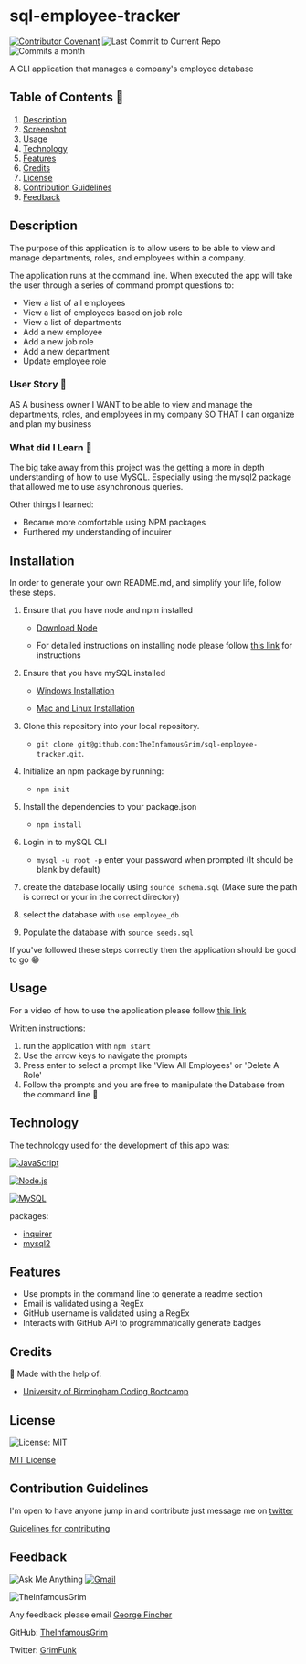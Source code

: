 # sql-employee-tracker

[![Contributor Covenant](https://img.shields.io/badge/Contributor%20Covenant-2.1-4baaaa.svg)](code_of_conduct.md)
![Last Commit to Current Repo](https://img.shields.io/github/last-commit/TheInfamousGrim/sql-employee-tracker)
![Commits a month](https://img.shields.io/github/commit-activity/m/TheInfamousGrim/sql-employee-tracker)

A CLI application that manages a company's employee database

## Table of Contents 📃

1. [Description](#description)
2. [Screenshot](#screenshot)
3. [Usage](#usage)
4. [Technology](#technology)
5. [Features](#features)
6. [Credits](#credits)
7. [License](#license)
8. [Contribution Guidelines](#contribution-guidelines)
9. [Feedback](#feedback)

## Description

The purpose of this application is to allow users to be able to view and manage departments, roles, and employees within a company.

The application runs at the command line. When executed the app will take the user through a series of command prompt questions to:

- View a list of all employees
- View a list of employees based on job role
- View a list of departments
- Add a new employee
- Add a new job role
- Add a new department
- Update employee role

### User Story 👤

AS A business owner
I WANT to be able to view and manage the departments, roles, and employees in my company
SO THAT I can organize and plan my business

### What did I Learn 🏫

The big take away from this project was the getting a more in depth understanding of how to use MySQL.
Especially using the mysql2 package that allowed me to use asynchronous queries.

Other things I learned:

- Became more comfortable using NPM packages
- Furthered my understanding of inquirer

## Installation

In order to generate your own README.md, and simplify your life, follow these steps.

1. Ensure that you have node and npm installed

   - [Download Node](https://nodejs.org/en/download/)

   - For detailed instructions on installing node please follow [this link](https://docs.npmjs.com/downloading-and-installing-node-js-and-npm) for instructions

2. Ensure that you have mySQL installed

   - [Windows Installation](https://community.chocolatey.org/packages/mysql)

   - [Mac and Linux Installation](https://formulae.brew.sh/formula/mysql#default)

3. Clone this repository into your local repository.

   - `git clone git@github.com:TheInfamousGrim/sql-employee-tracker.git`.

4. Initialize an npm package by running:

   - `npm init`

5. Install the dependencies to your package.json

   - `npm install`

6. Login in to mySQL CLI

   - `mysql -u root -p` enter your password when prompted (It should be blank by default)

7. create the database locally using `source schema.sql` (Make sure the path is correct or your in the correct directory)

8. select the database with `use employee_db`

9. Populate the database with `source seeds.sql`

If you've followed these steps correctly then the application should be good to go 😁

## Usage

For a video of how to use the application please follow [this link](https://youtu.be/rWYocO9yQ7s)

Written instructions:

1. run the application with `npm start`
2. Use the arrow keys to navigate the prompts
3. Press enter to select a prompt like 'View All Employees' or 'Delete A Role'
4. Follow the prompts and you are free to manipulate the Database from the command line 🙌

## Technology

The technology used for the development of this app was:

[![JavaScript](https://img.shields.io/badge/JavaScript-323330?style=for-the-badge&logo=javascript&logoColor=F7DF1E)](https://www.javascript.com/)

[![Node.js](https://img.shields.io/badge/node.js-43853d?style=for-the-badge&logo=node.js&logocolor=white)](https://nodejs.org/en/)

[![MySQL](https://img.shields.io/badge/MySQL-005C84?style=for-the-badge&logo=mysql&logoColor=white)](https://dev.mysql.com/)

packages:

- [inquirer](https://www.npmjs.com/package/inquirer)
- [mysql2](https://www.npmjs.com/package/mysql2)

## Features

- Use prompts in the command line to generate a readme section
- Email is validated using a RegEx
- GitHub username is validated using a RegEx
- Interacts with GitHub API to programmatically generate badges

## Credits

🙏 Made with the help of:

- [University of Birmingham Coding Bootcamp](https://www.birmingham.ac.uk/postgraduate/courses/cpd/coding-boot-camp.aspx)

## License

![License: MIT](https://img.shields.io/github/license/TheInfamousGrim/sql-employee-tracker?color=yellow)

[MIT License](/LICENSE)

## Contribution Guidelines

I'm open to have anyone jump in and contribute just message me on [twitter](https://twitter.com/VaporWhy)

[Guidelines for contributing](/code_of_conduct.md)

## Feedback

![Ask Me Anything](https://img.shields.io/badge/Ask%20me-anything-1abc9c.svg)
[![Gmail](https://img.shields.io/badge/Gmail-D14836?style=for-the-badge&logo=gmail&logoColor=white)](mailto:finchergeorge1@gmail.com)

<img src="https://avatars.githubusercontent.com/u/89855075?v=4" alt="TheInfamousGrim">

Any feedback please email [George Fincher](mailto:finchergeorge1@gmail.com)

GitHub: [TheInfamousGrim](https://api.github.com/users/TheInfamousGrim)

Twitter: [GrimFunk](https://twitter.com/VaporWhy)
